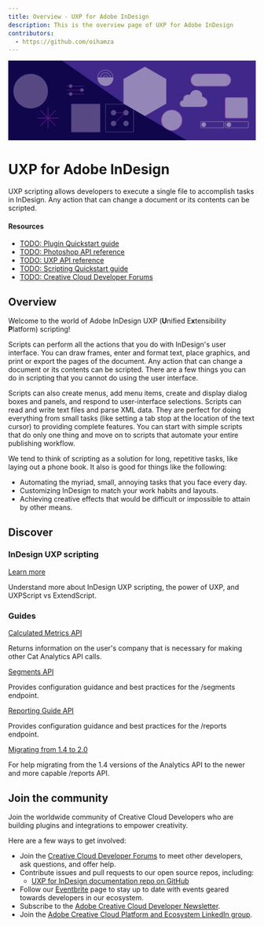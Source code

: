 ```yaml
---
title: Overview - UXP for Adobe InDesign
description: This is the overview page of UXP for Adobe InDesign
contributors:
  - https://github.com/oihamza
---
```


<Hero slots="image, heading, text" background="rgb(64, 34, 138)"/>

![Hero image](./illustration.png)


# UXP for Adobe InDesign

UXP scripting allows developers to execute a single file to accomplish tasks in InDesign. Any action that can change a document or its contents can be scripted.

<Resources slots="heading, links"/>

#### Resources

- [TODO: Plugin Quickstart guide](guides/)
- [TODO: Photoshop API reference](ps_reference/)
- [TODO: UXP API reference](uxp/reference-js/)
- [TODO: Scripting Quickstart guide](scripting/getting-started/)
- [TODO: Creative Cloud Developer Forums](https://forums.creativeclouddeveloper.com/)


## Overview

Welcome to the world of Adobe InDesign UXP (**U**nified E**x**tensibility **P**latform) scripting!

Scripts can perform all the actions that you do with InDesign's user interface. You can draw frames, enter and format text, place graphics, and print or export the pages of the document. Any action that can change a document or its contents can be scripted. There are a few things you can do in scripting that you cannot do using the user interface.

Scripts can also create menus, add menu items, create and display dialog boxes and panels, and respond to user-interface selections. Scripts can read and write text files and parse XML data. They are perfect for doing everything from small tasks (like setting a tab stop at the location of the text cursor) to providing complete features. You can start with simple scripts that do only one thing and move on to scripts that automate your entire publishing workflow.

We tend to think of scripting as a solution for long, repetitive tasks, like laying out a phone book. It also is good for things like the following:

* Automating the myriad, small, annoying tasks that you face every day.
* Customizing InDesign to match your work habits and layouts.
* Achieving creative effects that would be difficult or impossible to attain by other means.



## Discover

<DiscoverBlock width="100%" slots="heading, link, text"/>

### InDesign UXP scripting

[Learn more](discover/)
    
Understand more about InDesign UXP scripting, the power of UXP, and UXPScript vs ExtendScript.

<DiscoverBlock slots="heading, link, text"/> 

### Guides

[Calculated Metrics API](guides/calculated_metrics_api/) 
     
Returns information on the user's company that is necessary for making other Cat Analytics API calls.

<DiscoverBlock slots="link, text"/>

[Segments API](guides/segments_api/) 

Provides configuration guidance and best practices for the /segments endpoint.

<DiscoverBlock slots="link, text"/>

[Reporting Guide API](guides/reporting_api/)

Provides configuration guidance and best practices for the /reports endpoint.

<DiscoverBlock slots="link, text"/>

[Migrating from 1.4 to 2.0](guides/migrating/)

For help migrating from the 1.4 versions of the Analytics API to the newer and more capable /reports API.   

<DiscoverBlock width="100%" slots="heading, link, text"/>

## Join the community

Join the worldwide community of Creative Cloud Developers who are building plugins and integrations to empower creativity.

Here are a few ways to get involved:

- Join the [Creative Cloud Developer Forums](https://forums.creativeclouddeveloper.com/) to meet other developers, ask questions, and offer help.
- Contribute issues and pull requests to our open source repos, including:
  - [UXP for InDesign documentation repo on GitHub](https://github.com/AdobeDocs/uxp-indesign)
- Follow our [Eventbrite](https://www.eventbrite.com/o/adobe-creative-cloud-platform-amp-ecosystem-team-32572092711) page to stay up to date with events geared towards developers in our ecosystem.
- Subscribe to the [Adobe Creative Cloud Developer Newsletter](https://www.adobe.com/subscription/ccdevnewsletter.html).
- Join the [Adobe Creative Cloud Platform and Ecosystem LinkedIn group](https://www.linkedin.com/groups/12425244/).